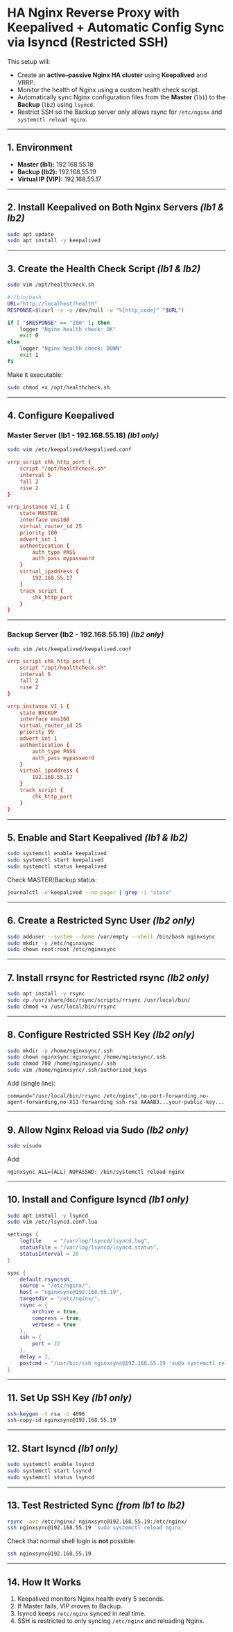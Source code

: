 # HA Nginx Reverse Proxy with Keepalived + Automatic Config Sync via lsyncd (Restricted SSH)

This setup will:
- Create an **active–passive Nginx HA cluster** using **Keepalived** and VRRP.
- Monitor the health of Nginx using a custom health check script.
- Automatically sync Nginx configuration files from the **Master** (`lb1`) to the **Backup** (`lb2`) using `lsyncd`.
- Restrict SSH so the Backup server only allows rsync for `/etc/nginx` and `systemctl reload nginx`.

---

## **1. Environment**
- **Master (lb1):** 192.168.55.18
- **Backup (lb2):** 192.168.55.19
- **Virtual IP (VIP):** 192.168.55.17

---

## **2. Install Keepalived on Both Nginx Servers** *(lb1 & lb2)*
```bash
sudo apt update
sudo apt install -y keepalived
```

---

## **3. Create the Health Check Script** *(lb1 & lb2)*
```bash
sudo vim /opt/healthcheck.sh
```
```bash
#!/bin/bash
URL="http://localhost/health"
RESPONSE=$(curl -s -o /dev/null -w "%{http_code}" "$URL")

if [ "$RESPONSE" == "200" ]; then
    logger "Nginx health check: OK"
    exit 0
else
    logger "Nginx health check: DOWN"
    exit 1
fi
```
Make it executable:
```bash
sudo chmod +x /opt/healthcheck.sh
```

---

## **4. Configure Keepalived**

### **Master Server (lb1 - 192.168.55.18)** *(lb1 only)*
```bash
sudo vim /etc/keepalived/keepalived.conf
```
```conf
vrrp_script chk_http_port {
    script "/opt/healthcheck.sh"
    interval 5
    fall 2
    rise 2
}

vrrp_instance VI_1 {
    state MASTER
    interface ens160
    virtual_router_id 25
    priority 100
    advert_int 1
    authentication {
        auth_type PASS
        auth_pass mypassword
    }
    virtual_ipaddress {
        192.168.55.17
    }
    track_script {
        chk_http_port
    }
}
```

---

### **Backup Server (lb2 - 192.168.55.19)** *(lb2 only)*
```bash
sudo vim /etc/keepalived/keepalived.conf
```
```conf
vrrp_script chk_http_port {
    script "/opt/healthcheck.sh"
    interval 5
    fall 2
    rise 2
}

vrrp_instance VI_1 {
    state BACKUP
    interface ens160
    virtual_router_id 25
    priority 99
    advert_int 1
    authentication {
        auth_type PASS
        auth_pass mypassword
    }
    virtual_ipaddress {
        192.168.55.17
    }
    track_script {
        chk_http_port
    }
}
```

---

## **5. Enable and Start Keepalived** *(lb1 & lb2)*
```bash
sudo systemctl enable keepalived
sudo systemctl start keepalived
sudo systemctl status keepalived
```
Check MASTER/Backup status:
```bash
journalctl -u keepalived --no-pager | grep -i "state"
```

---

## **6. Create a Restricted Sync User** *(lb2 only)*
```bash
sudo adduser --system --home /var/empty --shell /bin/bash nginxsync
sudo mkdir -p /etc/nginxsync
sudo chown root:root /etc/nginxsync
```

---

## **7. Install rrsync for Restricted rsync** *(lb2 only)*
```bash
sudo apt install -y rsync
sudo cp /usr/share/doc/rsync/scripts/rrsync /usr/local/bin/
sudo chmod +x /usr/local/bin/rrsync
```

---

## **8. Configure Restricted SSH Key** *(lb2 only)*
```bash
sudo mkdir -p /home/nginxsync/.ssh
sudo chown nginxsync:nginxsync /home/nginxsync/.ssh
sudo chmod 700 /home/nginxsync/.ssh
sudo vim /home/nginxsync/.ssh/authorized_keys
```
Add (single line):
```text
command="/usr/local/bin/rrsync /etc/nginx",no-port-forwarding,no-agent-forwarding,no-X11-forwarding ssh-rsa AAAAB3...your-public-key...
```

---

## **9. Allow Nginx Reload via Sudo** *(lb2 only)*
```bash
sudo visudo
```
Add:
```text
nginxsync ALL=(ALL) NOPASSWD: /bin/systemctl reload nginx
```

---

## **10. Install and Configure lsyncd** *(lb1 only)*
```bash
sudo apt install -y lsyncd
sudo vim /etc/lsyncd.conf.lua
```
```lua
settings {
    logfile    = "/var/log/lsyncd/lsyncd.log",
    statusFile = "/var/log/lsyncd/lsyncd.status",
    statusInterval = 20
}

sync {
    default.rsyncssh,
    source = "/etc/nginx/",
    host = "nginxsync@192.168.55.19",
    targetdir = "/etc/nginx/",
    rsync = {
        archive = true,
        compress = true,
        verbose = true
    },
    ssh = {
        port = 22
    },
    delay = 2,
    postcmd = "/usr/bin/ssh nginxsync@192.168.55.19 'sudo systemctl reload nginx'"
}
```

---

## **11. Set Up SSH Key** *(lb1 only)*
```bash
ssh-keygen -t rsa -b 4096
ssh-copy-id nginxsync@192.168.55.19
```

---

## **12. Start lsyncd** *(lb1 only)*
```bash
sudo systemctl enable lsyncd
sudo systemctl start lsyncd
sudo systemctl status lsyncd
```

---

## **13. Test Restricted Sync** *(from lb1 to lb2)*
```bash
rsync -avz /etc/nginx/ nginxsync@192.168.55.19:/etc/nginx/
ssh nginxsync@192.168.55.19 'sudo systemctl reload nginx'
```
Check that normal shell login is **not** possible:
```bash
ssh nginxsync@192.168.55.19
```

---

## **14. How It Works**
1. Keepalived monitors Nginx health every 5 seconds.
2. If Master fails, VIP moves to Backup.
3. lsyncd keeps `/etc/nginx` synced in real time.
4. SSH is restricted to only syncing `/etc/nginx` and reloading Nginx.
